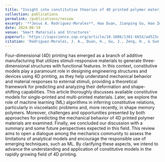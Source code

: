 ```yaml
---
title: "Insight into constitutive theories of 4D printed polymer materials: a review"
collection: publications
permalink: /publications/review
excerpt: '**Jesus A. Rodriguez-Morales**, Hao Duan, Jianping Gu, Hao Zeng, Huiyu Sun.'
date: 2024-06-19  
venue: 'Smart Materials and Structures'
paperurl: 'https://iopscience.iop.org/article/10.1088/1361-665X/ad523c'
citation: 'Rodriguez-Morales, J. A., Duan, H., Gu, J., Zeng, H., & Sun, H. (2024). Insight into constitutive theories of 4D printed polymer materials: a review. <i>Smart Materials and Structures</i>, 073005.'
---
```


Four-dimensional (4D) printing has emerged as a branch of additive manufacturing that utilizes stimuli-responsive materials to generate three-dimensional structures with functional features. In this context, constitutive models play a paramount role in designing engineering structures and devices using 4D printing, as they help understand mechanical behavior and material responses to external stimuli, providing a theoretical framework for predicting and analyzing their deformation and shape-shifting capabilities. This article thoroughly discusses available constitutive models for single-printed and multi-printed materials. Later, we explore the role of machine learning (ML) algorithms in inferring constitutive relations, particularly in viscoelastic problems and, more recently, in shape memory polymers. Moreover, challenges and opportunities presented by both approaches for predicting the mechanical behavior of 4D printed polymer materials are examined. Finally, we concluded our discussion with a summary and some future perspectives expected in this field. This review aims to open a dialogue among the mechanics community to assess the limitations of analytical models and encourage the responsible use of emerging techniques, such as ML. By clarifying these aspects, we intend to advance the understanding and application of constitutive models in the rapidly growing field of 4D printing.
